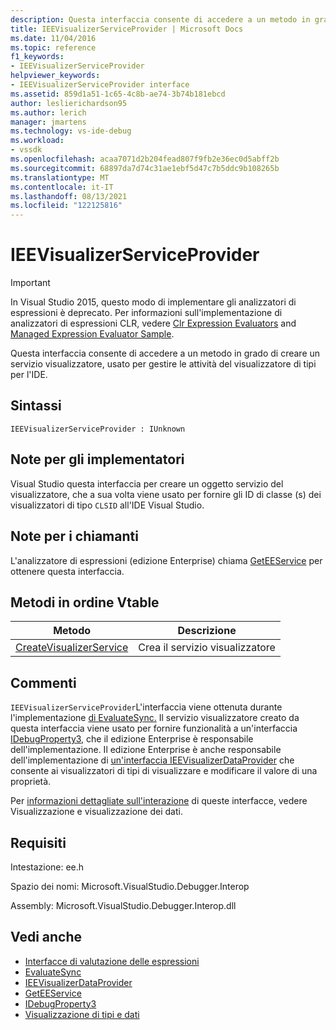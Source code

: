 ```yaml
---
description: Questa interfaccia consente di accedere a un metodo in grado di creare un servizio visualizzatore, usato per gestire le attività del visualizzatore di tipi per l'IDE.
title: IEEVisualizerServiceProvider | Microsoft Docs
ms.date: 11/04/2016
ms.topic: reference
f1_keywords:
- IEEVisualizerServiceProvider
helpviewer_keywords:
- IEEVisualizerServiceProvider interface
ms.assetid: 859d1a51-1c65-4c8b-ae74-3b74b181ebcd
author: leslierichardson95
ms.author: lerich
manager: jmartens
ms.technology: vs-ide-debug
ms.workload:
- vssdk
ms.openlocfilehash: acaa7071d2b204fead807f9fb2e36ec0d5abff2b
ms.sourcegitcommit: 68897da7d74c31ae1ebf5d47c7b5ddc9b108265b
ms.translationtype: MT
ms.contentlocale: it-IT
ms.lasthandoff: 08/13/2021
ms.locfileid: "122125816"
---
```

# <a name="ieevisualizerserviceprovider"></a>IEEVisualizerServiceProvider
> [!IMPORTANT]
> In Visual Studio 2015, questo modo di implementare gli analizzatori di espressioni è deprecato. Per informazioni sull'implementazione di analizzatori di espressioni CLR, vedere [Clr Expression Evaluators](https://github.com/Microsoft/ConcordExtensibilitySamples/wiki/CLR-Expression-Evaluators) and [Managed Expression Evaluator Sample](https://github.com/Microsoft/ConcordExtensibilitySamples/wiki/Managed-Expression-Evaluator-Sample).

 Questa interfaccia consente di accedere a un metodo in grado di creare un servizio visualizzatore, usato per gestire le attività del visualizzatore di tipi per l'IDE.

## <a name="syntax"></a>Sintassi

```
IEEVisualizerServiceProvider : IUnknown
```

## <a name="notes-for-implementers"></a>Note per gli implementatori
 Visual Studio questa interfaccia per creare un oggetto servizio del visualizzatore, che a sua volta viene usato per fornire gli ID di classe (s) dei visualizzatori di tipo `CLSID` all'IDE Visual Studio.

## <a name="notes-for-callers"></a>Note per i chiamanti
 L'analizzatore di espressioni (edizione Enterprise) chiama [GetEEService](../../../extensibility/debugger/reference/idebugbinder3-geteeservice.md) per ottenere questa interfaccia.

## <a name="methods-in-vtable-order"></a>Metodi in ordine Vtable

|Metodo|Descrizione|
|------------|-----------------|
|[CreateVisualizerService](../../../extensibility/debugger/reference/ieevisualizerserviceprovider-createvisualizerservice.md)|Crea il servizio visualizzatore|

## <a name="remarks"></a>Commenti
 `IEEVisualizerServiceProvider`L'interfaccia viene ottenuta durante l'implementazione [di EvaluateSync.](../../../extensibility/debugger/reference/idebugparsedexpression-evaluatesync.md) Il servizio visualizzatore creato da questa interfaccia viene usato per fornire funzionalità a un'interfaccia [IDebugProperty3,](../../../extensibility/debugger/reference/idebugproperty3.md) che il edizione Enterprise è responsabile dell'implementazione. Il edizione Enterprise è anche responsabile dell'implementazione di [un'interfaccia IEEVisualizerDataProvider](../../../extensibility/debugger/reference/ieevisualizerdataprovider.md) che consente ai visualizzatori di tipi di visualizzare e modificare il valore di una proprietà.

 Per [informazioni dettagliate sull'interazione](../../../extensibility/debugger/visualizing-and-viewing-data.md) di queste interfacce, vedere Visualizzazione e visualizzazione dei dati.

## <a name="requirements"></a>Requisiti
 Intestazione: ee.h

 Spazio dei nomi: Microsoft.VisualStudio.Debugger.Interop

 Assembly: Microsoft.VisualStudio.Debugger.Interop.dll

## <a name="see-also"></a>Vedi anche
- [Interfacce di valutazione delle espressioni](../../../extensibility/debugger/reference/expression-evaluation-interfaces.md)
- [EvaluateSync](../../../extensibility/debugger/reference/idebugparsedexpression-evaluatesync.md)
- [IEEVisualizerDataProvider](../../../extensibility/debugger/reference/ieevisualizerdataprovider.md)
- [GetEEService](../../../extensibility/debugger/reference/idebugbinder3-geteeservice.md)
- [IDebugProperty3](../../../extensibility/debugger/reference/idebugproperty3.md)
- [Visualizzazione di tipi e dati](../../../extensibility/debugger/visualizing-and-viewing-data.md)
